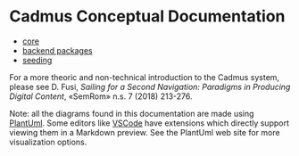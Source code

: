 # Cadmus Conceptual Documentation

- [core](core.md)
- [backend packages](packages.md)
- [seeding](seeding.md)

For a more theoric and non-technical introduction to the Cadmus system, please see D. Fusi, *Sailing for a Second Navigation: Paradigms in Producing Digital Content*, «SemRom» n.s. 7 (2018) 213-276.

Note: all the diagrams found in this documentation are made using [PlantUml](https://plantuml.com/). Some editors like [VSCode](https://code.visualstudio.com/) have extensions which directly support viewing them in a Markdown preview. See the PlantUml web site for more visualization options.

